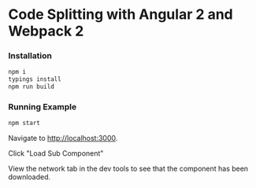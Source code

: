 # Code Splitting with Angular 2 and Webpack 2

### Installation
```bash
npm i
typings install
npm run build
```

### Running Example

```bash
npm start
```

Navigate to [http://localhost:3000](http://localhost:3000).

Click "Load Sub Component"

View the network tab in the dev tools to see that the component has been downloaded.

